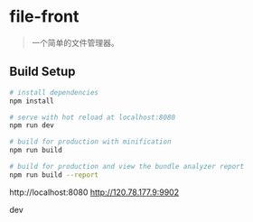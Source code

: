# file-front

> 一个简单的文件管理器。

## Build Setup

``` bash
# install dependencies
npm install

# serve with hot reload at localhost:8080
npm run dev

# build for production with minification
npm run build

# build for production and view the bundle analyzer report
npm run build --report
```

http://localhost:8080
http://120.78.177.9:9902

dev